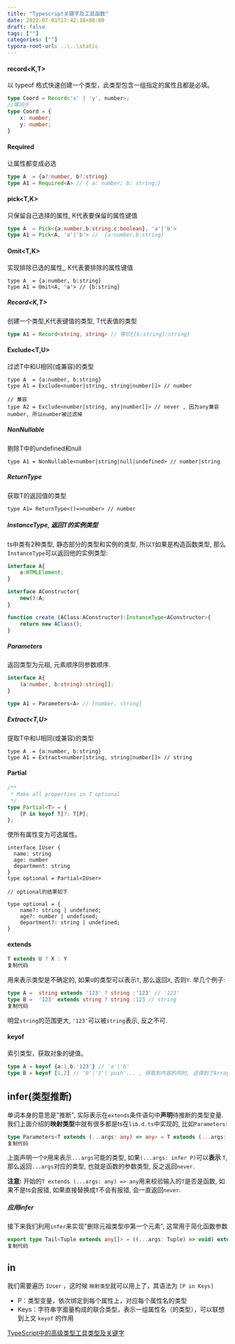```yaml
---
title: "Typescript关键字及工具函数"
date: 2022-07-01T17:42:18+08:00
draft: false
tags: [""]
categories: [""]
typora-root-url: ..\..\static
---
```


#### record<K,T>

以 typeof 格式快速创建一个类型，此类型包含一组指定的属性且都是必填。

```TypeScript
type Coord = Record<'x' | 'y', number>;
//等同于
type Coord = {
	x: number;
	y: number;
}
```

#### Required

让属性都变成必选

```TypeScript
type A  = {a?:number, b?:string}
type A1 = Required<A> // { a: number; b: string;}
```

#### pick<T,K>

只保留自己选择的属性, K代表要保留的属性键值

```TypeScript
type A  = Pick<{a:number,b:string,c:boolean}, 'a'|'b'>
type A1 = Pick<A, 'a'|'b'> //  {a:number,b:string}
```

#### Omit<T,K>

实现排除已选的属性,, K代表要排除的属性键值

```
type A  = {a:number, b:string}
type A1 = Omit<A, 'a'> // {b:string}
```

##### **Record<K,T>**

创建一个类型,K代表键值的类型, T代表值的类型

```TypeScript
type A1 = Record<string, string> // 等价{[k:string]:string}
```

#### Exclude<T,U>

过滤T中和U相同(或兼容)的类型

```
type A  = {a:number, b:string}
type A1 = Exclude<number|string, string|number[]> // number

// 兼容
type A2 = Exclude<number|string, any|number[]> // never , 因为any兼容number, 所以number被过滤掉
```

##### **NonNullable**

剔除T中的undefined和null

```
type A1 = NonNullable<number|string|null|undefined> // number|string
```

##### **ReturnType**

获取T的返回值的类型

```
type A1= ReturnType<()=>number> // number
```

##### **InstanceType, 返回T的实例类型**

ts中类有2种类型, 静态部分的类型和实例的类型, 所以`T`如果是构造函数类型, 那么`InstanceType`可以返回他的实例类型:

```TypeScript
interface A{
    a:HTMLElement;
}

interface AConstructor{
    new():A;
}

function create (AClass:AConstructor):InstanceType<AConstructor>{
    return new AClass();
}
```

##### **Parameters**

返回类型为元祖, 元素顺序同参数顺序.

```TypeScript
interface A{
    (a:number, b:string):string[];
}

type A1 = Parameters<A> // [number, string]
```

##### **Extract<T,U>**

提取T中和U相同(或兼容)的类型

```
type A  = {a:number, b:string}
type A1 = Extract<number|string, string|number[]> // string
```

#### Partial

```TypeScript
/**
 * Make all properties in T optional
 */
type Partial<T> = {
    [P in keyof T]?: T[P];
};
```

使所有属性变为可选属性。

```
interface IUser {
  name: string
  age: number
  department: string
}
type optional = Partial<IUser>

// optional的结果如下

type optional = {
    name?: string | undefined;
    age?: number | undefined;
    department?: string | undefined;
}
```

#### extends

```TypeScript
T extends U ? X : Y
复制代码
```

用来表示类型是不确定的, 如果`U`的类型可以表示`T`, 那么返回`X`, 否则`Y`. 举几个例子:

```TypeScript
type A =  string extends '123' ? string :'123' // '123'
type B =  '123' extends string ? string :123 // string
复制代码
```

明显`string`的范围更大, `'123'`可以被`string`表示, 反之不可.

#### keyof

索引类型，获取对象的键值。

```TypeScript
type A = keyof {a:1,b:'123'} // 'a'|'b'
type B = keyof [1,2] // '0'|'1'|'push'... , 获取到内容的同时, 还得到了Array原型上的方法和属性(实战中暂时没遇到这种需求, 了解即可)
```

## infer(类型推断)

单词本身的意思是"推断", 实际表示在`extends`条件语句中**声明**待推断的类型变量. 我们上面介绍的**映射类型**中就有很多都是ts在`lib.d.ts`中实现的, 比如`Parameters`:

```TypeScript
type Parameters<T extends (...args: any) => any> = T extends (...args: infer P) => any ? P : never;
复制代码
```

上面声明一个`P`用来表示`...args`可能的类型, 如果`(...args: infer P)`可以**表示** `T`, 那么返回`...args`对应的类型, 也就是函数的参数类型, 反之返回`never`.

**注意:** 开始的`T extends (...args: any) => any`用来校验输入的`T`是否是函数, 如果不是ts会报错, 如果直接替换成`T`不会有报错, 会一直返回`never`.

##### **应用infer**

接下来我们利用`infer`来实现"删除元祖类型中第一个元素", 这常用于简化函数参数

```TypeScript
export type Tail<Tuple extends any[]> = ((...args: Tuple) => void) extends ((a: any, ...args: infer T) => void) ? T : never;
复制代码
```

## in

我们需要遍历 `IUser` ，这时候 `映射类型`就可以用上了，其语法为 `[P in Keys]`

- P：类型变量，依次绑定到每个属性上，对应每个属性名的类型
- Keys：字符串字面量构成的联合类型，表示一组属性名（的类型），可以联想到上文 `keyof` 的作用

[TypeScript中的高级类型工具类型及关键字](https://juejin.cn/post/6900712964299423758#heading-9)

